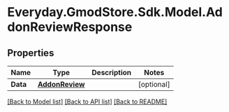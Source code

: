 # Everyday.GmodStore.Sdk.Model.AddonReviewResponse

## Properties

Name | Type | Description | Notes
------------ | ------------- | ------------- | -------------
**Data** | [**AddonReview**](AddonReview.md) |  | [optional] 

[[Back to Model list]](../README.md#documentation-for-models) [[Back to API list]](../README.md#documentation-for-api-endpoints) [[Back to README]](../README.md)

